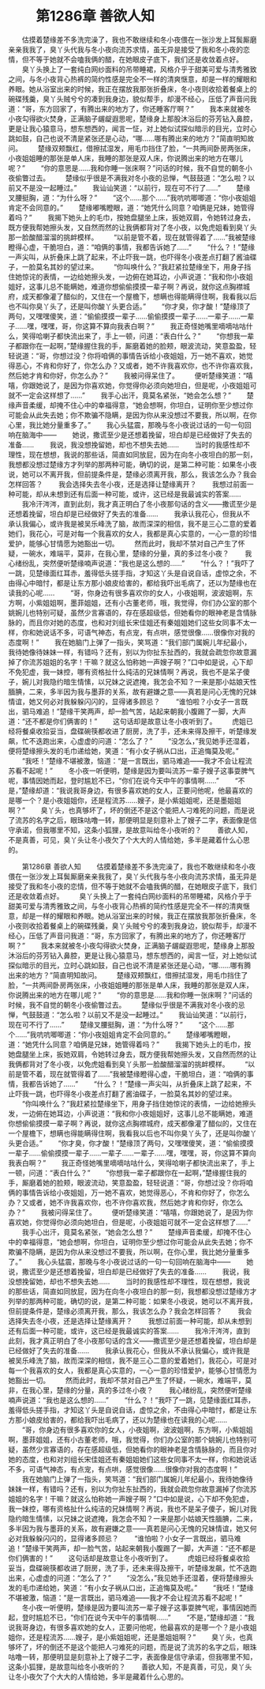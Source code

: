 # 　　第1286章 善欲人知
　　估摸着楚缘差不多洗完澡了，我也不敢继续和冬小夜偎在一张沙发上耳鬓厮磨亲亲我我了，臭丫头代我与冬小夜向流苏求情，虽无异是接受了我和冬小夜的恋情，但不等于她就不会嗑我俩的醋，在她眼皮子底下，我们还是收敛着点好。
　　臭丫头换上了一套纯白网纱面料的吊带睡裙，风格介乎于甜美可爱与清秀雅致之间，与冬小夜背心热裤的简约性感是完全不一样的清爽惬意，却是一样的耀眼和养眼。她从浴室出来的时候，我正在摆放我那张折叠床，冬小夜则收拾着餐桌上的碗碟残羹，臭丫头贼兮兮的凑到我身边，貌似帮手，却漫不经心，压低了声音问我道：“哥，东方回家了，有腾出来的地方了，你还睡客厅啊？”
　　我本来就被冬小夜勾得欲火焚身，正满脑子龌龊遐思呢，楚缘身上那股沐浴后的芬芳钻入鼻腔，更是让我心猿意马，想东想西的，闻言一怔，对上她似试探似暗示的目光，立时心跳如鼓，自己也说不清是紧张还是心动，“哪……哪有腾出来的地方？”简直明知故问。
　　楚缘双颊飘红，借擦拭湿发，用毛巾挡住了脸，“一共两间卧房两张床，小夜姐姐睡的那张是单人床，我睡的那张是双人床，你说腾出来的地方在哪儿呢？”
　　“你的意思是……我和你睡一张床啊？”问话的时候，我不自觉的朝冬小夜偷瞥过去。
　　楚缘似乎很是不满我对冬小夜的忌惮，气鼓鼓道：“怎么啦？以前又不是没一起睡过。”
　　我讪讪笑道：“以前行，现在可不行了……”
　　楚缘叉腰挺胸，道：“为什么呀？”
　　“这个……那个……”我吭吭唧唧道：“你小夜姐姐肯定不会同意的。”
　　楚缘嘟嘴瞪眼，道：“她凭什么同意？咱俩是兄妹，她管得着吗？”
　　我揭下她头上的毛巾，按她盘腿坐上床，扳她双肩，令她转过身去，既方便我帮她擦头发，又自然而然的让我俩都背对了冬小夜，以免虎姐看到臭丫头那一脸酸醋溜溜的挑衅模样。
　　“以前是管不着，现在就管得着了……”我被楚缘瞪得心虚，干脆坦白，道：“咱俩的事情，我都告诉她了……”
　　“什么？！”楚缘一声尖叫，从折叠床上跳了起来，不止吓我一跳，也吓得冬小夜差点打翻了酱油碟子，一脸莫名其妙的望过来。
　　“你叫唤什么？”我赶紧拉楚缘坐下，用身子挡住她惊诧的表情，一边给她擦头发，一边俯在她耳边，小声说道：“我和你小夜姐姐好，这事儿总不能瞒她，难道你想偷偷摸摸一辈子啊？再说，就你这点胸襟城府，成天都像灌了醋似的，又住在一个屋檐下，想瞒也得能瞒得住啊，我看我以后也不叫你臭丫头了，还是叫你酸丫头更合适。”
　　“你才臭，你才酸！”楚缘顶了两句，又嘿嘿傻笑，道：“偷偷摸摸一辈子……偷偷摸摸一辈子……一辈子……一辈子……嘿，嘿嘿，哥，你这算不算向我表白啊？”
　　我正奇怪她嘴里嘀嘀咕咕什么，笑得哈喇子都快流出来了，手上一顿，问道：“表白什么？”
　　“你想我一辈子都跟你在一起啊，”楚缘握住我的手，厮磨着她的脸颊，眼波流动，笑意盈盈，轻轻说道：“哥，你想过没？你将咱俩的事情告诉给小夜姐姐，万一她不喜欢，她觉得恶心，不肯和你好了，你怎么办？又或者，她不许我喜欢你，也不许你喜欢我，然后她才肯和你好，你怎么办？”
　　我被问得呆住了。
　　便听楚缘笑道：“嘻嘻，你跟她说了，是因为你喜欢她，你觉得你必须向她坦白，但是呢，小夜姐姐可就不一定会这样想了……”
　　我手心出汗，竟莫名紧张，“她会怎么想？”
　　楚缘声音柔缓，却掩不住心中的幸福得意，“她会想啊，你坦白，证明你至少想过你可能会从此失去她；你不欺骗不隐瞒，是因为你从来没想过不要我，所以啊，在你心里，我比她分量重多了。”
　　我心头猛震，那晚与冬小夜说过话的一句一句回响在脑海中——
　　她说，撒谎至少是还想着挽留，坦白却是已经做好了失去的准备……
　　我说，我没想挽留她，却也不想失去她……
　　当时的我感性却不理性，现在想想，我说的那些话，简直如同放屁，因为在向冬小夜坦白的那一刻，我想都没想过楚缘方才列举的那两种可能，确切的说，是第二种可能：如果冬小夜说，她可以不离开我，但前提条件是，楚缘必须离开我，那么，我该怎么办？我会怎样回答？
　　我会选择失去冬小夜，还是选择让楚缘离开？
　　我想过前面一种可能，却从未想到还有后面一种可能，或许，这已经是我最诚实的答案……
　　我冷汗涔涔，直到此刻，我才真正明白了冬小夜那句话的含义——撒谎至少是还想着挽留，坦白却是已经做好了失去的准备……
　　我承认我花心，但我从不承认我偏心，或许我是被吴乐峰洗了脑，故而深深的相信，我不是三心二意的爱着她们，我花心，可是对每一个我喜欢的女人，我都是真心实意的，一心一意的珍惜爱护，能够心甘情愿为她豁出一切。
　　然而此时，我却不禁对自己产生了怀疑，一碗水，难端平，莫非，在我心里，楚缘的分量，真的多过冬小夜？
　　我心绪纷乱，突然便听楚缘喃声说道：“我也是这么想的……”
　　“什么？！”我吓了一跳，见楚缘面红耳赤，羞得低头搓手指，才知这丫头是自说自话，虚惊之余，不由得心中暗忖，都是让东方那小娘皮给害的，都给我吓出毛病了，还以为楚缘也在读我的心呢……
　　“哥，你身边有很多喜欢你的女人，小夜姐啊，波波姐啊，东方啊，小紫姐姐啊，墨菲姐姐，还有小古董老师，哦，我觉得，你们办公室的那个姚婉儿也特别可疑，虽然少言寡语的，存在感超级低，但她看你的眼神老是含情脉脉的，而且你对她的态度，也和对刘组长宋佳姐还有秦姐姐她们这些女同事不太一样，你和她说话不多，可语气神态，有点宠，有点哄，感觉很像……很像你对我的态度啊！”
　　我在她脑门上弹了一指头，笑骂道：“我们部门属婉儿年纪最小，我待她像待妹妹一样，有错吗？还有，别以为你扯东扯西的，我就会疏忽你故意漏掉了你流苏姐姐的名字！干嘛？就这么怕称她一声嫂子啊？”口中如是说，心下却不免犯虚，我一妹控，哪有资格扯什么纯洁的兄妹情啊？再说，我也不是呆子傻子，婉儿对我隐约暗生情愫，以兄妹之说遮掩，我怎会不知？一来是那小姑娘天性腼腆，二来，多半因为我与墨菲的关系，故有避嫌之意——真若是问心无愧的兄妹情谊，她又何必对我躲躲闪闪的，显得诸多顾忌？
　　“谁怕啦？小女子一言既出，驷马难追！”楚缘干笑两声，却一脸气苦，站起来朝我小腹踢了一脚，大声道：“还不都是你们俩害的！”
　　这句话却是故意让冬小夜听到了。
　　虎姐已经将餐桌收拾妥当，盘碟碗筷都收进了厨房，洗了手，还未来得及擦干，听楚缘发飙，忙不迭跑出来，心虚虚的问道：“怎么了？”
　　“没怎么，”我见她手还湿着，便将楚缘擦头发的毛巾递给她，笑道：“有小女子祸从口出，正追悔莫及呢。”
　　“我呸！”楚缘不堪被激，恼道：“是一言既出，驷马难追——我才不会让程流苏看不起呢！”
　　冬小夜一听便明，楚缘是因为要叫流苏一辈子嫂子这事耍脾气呢，事情因她而起，登时尴尬不已，“你们在说今天中午的事情啊……”
　　“不是，”楚缘却道：“我说我哥身边，有很多喜欢她的女人，正要问他呢，他最喜欢的是哪一个？是小夜姐姐你，还是程流苏……嫂子，是小紫姐姐呢，还是墨姐姐啊？”
　　臭丫头，也真够坏了，坏的倒还不是这个能把人刁难死的问题，而是说了流苏的名字之后，眼珠咕噜一转，那便明显是刻意补上了嫂子二字，表面像是信守承诺，但我哪里不知，这条小狐狸，是故意叫给冬小夜听的？
　　善欲人知，不是真善，可见，臭丫头让冬小夜欠了个大大的人情给她，多半是藏着什么心思的。

　　第1286章 善欲人知
　　估摸着楚缘差不多洗完澡了，我也不敢继续和冬小夜偎在一张沙发上耳鬓厮磨亲亲我我了，臭丫头代我与冬小夜向流苏求情，虽无异是接受了我和冬小夜的恋情，但不等于她就不会嗑我俩的醋，在她眼皮子底下，我们还是收敛着点好。
　　臭丫头换上了一套纯白网纱面料的吊带睡裙，风格介乎于甜美可爱与清秀雅致之间，与冬小夜背心热裤的简约性感是完全不一样的清爽惬意，却是一样的耀眼和养眼。她从浴室出来的时候，我正在摆放我那张折叠床，冬小夜则收拾着餐桌上的碗碟残羹，臭丫头贼兮兮的凑到我身边，貌似帮手，却漫不经心，压低了声音问我道：“哥，东方回家了，有腾出来的地方了，你还睡客厅啊？”
　　我本来就被冬小夜勾得欲火焚身，正满脑子龌龊遐思呢，楚缘身上那股沐浴后的芬芳钻入鼻腔，更是让我心猿意马，想东想西的，闻言一怔，对上她似试探似暗示的目光，立时心跳如鼓，自己也说不清是紧张还是心动，“哪……哪有腾出来的地方？”简直明知故问。
　　楚缘双颊飘红，借擦拭湿发，用毛巾挡住了脸，“一共两间卧房两张床，小夜姐姐睡的那张是单人床，我睡的那张是双人床，你说腾出来的地方在哪儿呢？”
　　“你的意思是……我和你睡一张床啊？”问话的时候，我不自觉的朝冬小夜偷瞥过去。
　　楚缘似乎很是不满我对冬小夜的忌惮，气鼓鼓道：“怎么啦？以前又不是没一起睡过。”
　　我讪讪笑道：“以前行，现在可不行了……”
　　楚缘叉腰挺胸，道：“为什么呀？”
　　“这个……那个……”我吭吭唧唧道：“你小夜姐姐肯定不会同意的。”
　　楚缘嘟嘴瞪眼，道：“她凭什么同意？咱俩是兄妹，她管得着吗？”
　　我揭下她头上的毛巾，按她盘腿坐上床，扳她双肩，令她转过身去，既方便我帮她擦头发，又自然而然的让我俩都背对了冬小夜，以免虎姐看到臭丫头那一脸酸醋溜溜的挑衅模样。
　　“以前是管不着，现在就管得着了……”我被楚缘瞪得心虚，干脆坦白，道：“咱俩的事情，我都告诉她了……”
　　“什么？！”楚缘一声尖叫，从折叠床上跳了起来，不止吓我一跳，也吓得冬小夜差点打翻了酱油碟子，一脸莫名其妙的望过来。
　　“你叫唤什么？”我赶紧拉楚缘坐下，用身子挡住她惊诧的表情，一边给她擦头发，一边俯在她耳边，小声说道：“我和你小夜姐姐好，这事儿总不能瞒她，难道你想偷偷摸摸一辈子啊？再说，就你这点胸襟城府，成天都像灌了醋似的，又住在一个屋檐下，想瞒也得能瞒得住啊，我看我以后也不叫你臭丫头了，还是叫你酸丫头更合适。”
　　“你才臭，你才酸！”楚缘顶了两句，又嘿嘿傻笑，道：“偷偷摸摸一辈子……偷偷摸摸一辈子……一辈子……一辈子……嘿，嘿嘿，哥，你这算不算向我表白啊？”
　　我正奇怪她嘴里嘀嘀咕咕什么，笑得哈喇子都快流出来了，手上一顿，问道：“表白什么？”
　　“你想我一辈子都跟你在一起啊，”楚缘握住我的手，厮磨着她的脸颊，眼波流动，笑意盈盈，轻轻说道：“哥，你想过没？你将咱俩的事情告诉给小夜姐姐，万一她不喜欢，她觉得恶心，不肯和你好了，你怎么办？又或者，她不许我喜欢你，也不许你喜欢我，然后她才肯和你好，你怎么办？”
　　我被问得呆住了。
　　便听楚缘笑道：“嘻嘻，你跟她说了，是因为你喜欢她，你觉得你必须向她坦白，但是呢，小夜姐姐可就不一定会这样想了……”
　　我手心出汗，竟莫名紧张，“她会怎么想？”
　　楚缘声音柔缓，却掩不住心中的幸福得意，“她会想啊，你坦白，证明你至少想过你可能会从此失去她；你不欺骗不隐瞒，是因为你从来没想过不要我，所以啊，在你心里，我比她分量重多了。”
　　我心头猛震，那晚与冬小夜说过话的一句一句回响在脑海中——
　　她说，撒谎至少是还想着挽留，坦白却是已经做好了失去的准备……
　　我说，我没想挽留她，却也不想失去她……
　　当时的我感性却不理性，现在想想，我说的那些话，简直如同放屁，因为在向冬小夜坦白的那一刻，我想都没想过楚缘方才列举的那两种可能，确切的说，是第二种可能：如果冬小夜说，她可以不离开我，但前提条件是，楚缘必须离开我，那么，我该怎么办？我会怎样回答？
　　我会选择失去冬小夜，还是选择让楚缘离开？
　　我想过前面一种可能，却从未想到还有后面一种可能，或许，这已经是我最诚实的答案……
　　我冷汗涔涔，直到此刻，我才真正明白了冬小夜那句话的含义——撒谎至少是还想着挽留，坦白却是已经做好了失去的准备……
　　我承认我花心，但我从不承认我偏心，或许我是被吴乐峰洗了脑，故而深深的相信，我不是三心二意的爱着她们，我花心，可是对每一个我喜欢的女人，我都是真心实意的，一心一意的珍惜爱护，能够心甘情愿为她豁出一切。
　　然而此时，我却不禁对自己产生了怀疑，一碗水，难端平，莫非，在我心里，楚缘的分量，真的多过冬小夜？
　　我心绪纷乱，突然便听楚缘喃声说道：“我也是这么想的……”
　　“什么？！”我吓了一跳，见楚缘面红耳赤，羞得低头搓手指，才知这丫头是自说自话，虚惊之余，不由得心中暗忖，都是让东方那小娘皮给害的，都给我吓出毛病了，还以为楚缘也在读我的心呢……
　　“哥，你身边有很多喜欢你的女人，小夜姐啊，波波姐啊，东方啊，小紫姐姐啊，墨菲姐姐，还有小古董老师，哦，我觉得，你们办公室的那个姚婉儿也特别可疑，虽然少言寡语的，存在感超级低，但她看你的眼神老是含情脉脉的，而且你对她的态度，也和对刘组长宋佳姐还有秦姐姐她们这些女同事不太一样，你和她说话不多，可语气神态，有点宠，有点哄，感觉很像……很像你对我的态度啊！”
　　我在她脑门上弹了一指头，笑骂道：“我们部门属婉儿年纪最小，我待她像待妹妹一样，有错吗？还有，别以为你扯东扯西的，我就会疏忽你故意漏掉了你流苏姐姐的名字！干嘛？就这么怕称她一声嫂子啊？”口中如是说，心下却不免犯虚，我一妹控，哪有资格扯什么纯洁的兄妹情啊？再说，我也不是呆子傻子，婉儿对我隐约暗生情愫，以兄妹之说遮掩，我怎会不知？一来是那小姑娘天性腼腆，二来，多半因为我与墨菲的关系，故有避嫌之意——真若是问心无愧的兄妹情谊，她又何必对我躲躲闪闪的，显得诸多顾忌？
　　“谁怕啦？小女子一言既出，驷马难追！”楚缘干笑两声，却一脸气苦，站起来朝我小腹踢了一脚，大声道：“还不都是你们俩害的！”
　　这句话却是故意让冬小夜听到了。
　　虎姐已经将餐桌收拾妥当，盘碟碗筷都收进了厨房，洗了手，还未来得及擦干，听楚缘发飙，忙不迭跑出来，心虚虚的问道：“怎么了？”
　　“没怎么，”我见她手还湿着，便将楚缘擦头发的毛巾递给她，笑道：“有小女子祸从口出，正追悔莫及呢。”
　　“我呸！”楚缘不堪被激，恼道：“是一言既出，驷马难追——我才不会让程流苏看不起呢！”
　　冬小夜一听便明，楚缘是因为要叫流苏一辈子嫂子这事耍脾气呢，事情因她而起，登时尴尬不已，“你们在说今天中午的事情啊……”
　　“不是，”楚缘却道：“我说我哥身边，有很多喜欢她的女人，正要问他呢，他最喜欢的是哪一个？是小夜姐姐你，还是程流苏……嫂子，是小紫姐姐呢，还是墨姐姐啊？”
　　臭丫头，也真够坏了，坏的倒还不是这个能把人刁难死的问题，而是说了流苏的名字之后，眼珠咕噜一转，那便明显是刻意补上了嫂子二字，表面像是信守承诺，但我哪里不知，这条小狐狸，是故意叫给冬小夜听的？
　　善欲人知，不是真善，可见，臭丫头让冬小夜欠了个大大的人情给她，多半是藏着什么心思的。
